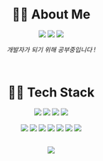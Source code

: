 # <center> 👩‍💼 About Me </center>
<center> 


<a href="https://www.notion.so/s-Notion-40536c7e3ce041cc966744768af11fb0" target="_blank"><img src="https://img.shields.io/badge/Notion-000000?style=flat-square&logo=notion&logoColor=white"/></a> <a href="https://github.com/angyeongjin" target="_blank"><img src="https://img.shields.io/badge/Github-181717?style=flat-square&logo=github&logoColor=white"/></a> <a href="mailto:akj0426@gmail.com" target="_blank"><img src="https://img.shields.io/badge/Gmail-EA4335?style=flat-square&logo=gmail&logoColor=white"/></a>

_개발자가 되기 위해 공부중입니다 !_ 
</center>
&nbsp;

# <center> 👩‍💻 Tech Stack </center>

<center><img src="https://img.shields.io/badge/Java-F0763F?style=flat-square&logo=java&logoColor=white"/> <img src="https://img.shields.io/badge/SpringBoot-6DB33F?style=flat-square&logo=spring&logoColor=white"/> <img src="https://img.shields.io/badge/Mysql-4479A1?style=flat-square&logo=mysql&logoColor=white"/> <img src="https://img.shields.io/badge/AWS-232F3E?style=flat-square&logo=amazon-aws&logoColor=white"/></center> 
&nbsp;

<center><img src="https://img.shields.io/badge/Kotlin-0095D5?style=flat-square&logo=kotlin&logoColor=white"/> <img src="https://img.shields.io/badge/Python-3776AB?style=flat-square&logo=python&logoColor=white"/> <img src="https://img.shields.io/badge/JavaScript-F7DF1E?style=flat-square&logo=javascript&logoColor=white"/> <img src="https://img.shields.io/badge/Vue.js-4FC08D?style=flat-square&logo=vue-dot-js&logoColor=white"/> <img src="https://img.shields.io/badge/html-E34F26?style=flat-square&logo=html5&logoColor=white"/> <img src="https://img.shields.io/badge/css-1572B6?style=flat-square&logo=css3&logoColor=white"/> <img src="https://img.shields.io/badge/Redis-DC382D?style=flat-square&logo=redis&logoColor=white"/></center>
&nbsp;

<p align="center">
<img src="https://github-readme-stats.vercel.app/api?username=angyeongjin&hide=contribs,issues&count_private=true"/>
</p>
